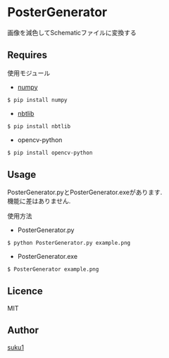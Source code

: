 # PosterGenerator
画像を減色してSchematicファイルに変換する  

## Requires  
使用モジュール  
 - [numpy](https://github.com/numpy/numpy)
```bash
$ pip install numpy
```
 - [nbtlib](https://github.com/vberlier/nbtlib)  
```bash
$ pip install nbtlib
```
 - opencv-python
```bash
$ pip install opencv-python
```

## Usage
PosterGenerator.pyとPosterGenerator.exeがあります.   
機能に差はありません.  

使用方法  
 - PosterGenerator.py
```bash
$ python PosterGenerator.py example.png
```
 - PosterGenerator.exe
 ```bash
$ PosterGenerator example.png
```

## Licence

MIT

## Author

[suku1](https://github.com/suku1)
